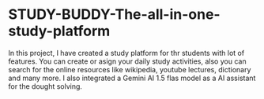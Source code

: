 # STUDY-BUDDY-The-all-in-one-study-platform
In this project, I have created a study platform for thr students with lot of features. You can create or asign your daily study activities, also you can search for the online resources like wikipedia, youtube lectures, dictionary and many more. I also integrated a Gemini AI 1.5 flas model as a AI assistant for the dought solving.
